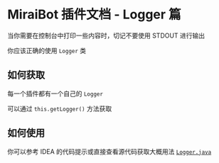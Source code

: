 # MiraiBot 插件文档 - Logger 篇
当你需要在控制台中打印一些内容时，切记不要使用 STDOUT 进行输出

你应该正确的使用 `Logger` 类

## 如何获取
每一个插件都有一个自己的 `Logger`

可以通过 `this.getLogger()` 方法获取

## 如何使用

你可以参考 IDEA 的代码提示或直接查看源代码获取大概用法
[`Logger.java`](/src/com/windowx/miraibot/utils/Logger.java)

